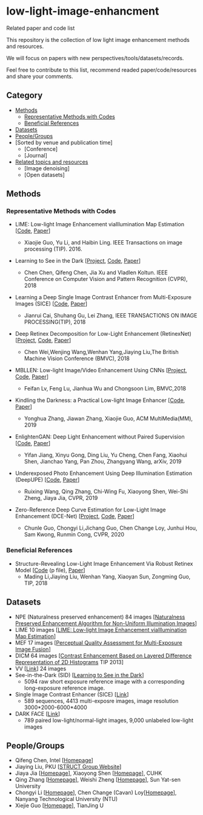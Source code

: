 # low-light-image-enhancment
Related paper and code list

This repository is the collection of low light image enhancement methods and resources. 

We will focus on papers with new perspectives/tools/datasets/records. 

Feel free to contribute to this list, recommend readed paper/code/resources and share your comments.

## Category
- [Methods](#Methods)
    - [Representative Methods with Codes](#)
    - [Beneficial References](#)
- [Datasets]()
- [People/Groups](#People/Groups)
- [Sorted by venue and publication time]
    - [Conference]
    - [Journal]
- [Related topics and resources]()
    - [Image denoising]
    - [Open datasets]


## Methods

### Representative Methods with Codes
- LIME: Low-light Image Enhancement viaIllumination Map Estimation [[Code](https://sites.google.com/view/xjguo/lime), [Paper](http://www.dabi.temple.edu/~hbling/publication/LIME-tip.pdf)]
    - Xiaojie Guo, Yu Li, and Haibin Ling. IEEE Transactions on image processing (TIP). 2016.
- Learning to See in the Dark [[Project](https://cchen156.github.io/SID.html), [Code](https://github.com/cchen156/Learning-to-See-in-the-Dark), [Paper](https://cchen156.github.io/paper/18CVPR_SID.pdf)]
    - Chen Chen, Qifeng Chen, Jia Xu and Vladlen Koltun. IEEE Conference on Computer Vision and Pattern Recognition (CVPR), 2018
- Learning a Deep Single Image Contrast Enhancer from Multi-Exposure Images (SICE) [[Code](https://github.com/csjcai/SICE), [Paper](http://www4.comp.polyu.edu.hk/~cslzhang/paper/SICE.pdf)]
    - Jianrui Cai, Shuhang Gu, Lei Zhang, IEEE TRANSACTIONS ON IMAGE PROCESSING(TIP), 2018
- Deep Retinex Decomposition for Low-Light Enhancement (RetinexNet) [[Project](https://daooshee.github.io/BMVC2018website/), [Code](https://github.com/weichen582/RetinexNet), [Paper](https://github.com/daooshee/BMVC2018website/blob/master/chen_bmvc18.pdf)]
    - Chen Wei,Wenjing Wang,Wenhan Yang,Jiaying Liu,The British Machine Vision Conference (BMVC), 2018
- MBLLEN: Low-light Image/Video Enhancement Using CNNs [[Project](http://phi-ai.org/project/MBLLEN/default.htm), [Code](https://github.com/Lvfeifan/MBLLEN), [Paper](http://bmvc2018.org/contents/papers/0700.pdf)]
    - Feifan Lv, Feng Lu, Jianhua Wu and Chongsoon Lim, BMVC,2018
- Kindling the Darkness: a Practical Low-light Image Enhancer [[Code](https://github.com/zhangyhuaee/KinD_plus), [Paper](https://dl.acm.org/doi/10.1145/3343031.3350926)]
    - Yonghua Zhang, Jiawan Zhang, Xiaojie Guo, ACM MultiMedia(MM), 2019
- EnlightenGAN: Deep Light Enhancement without Paired Supervision [[Code](https://github.com/VITA-Group/EnlightenGAN), [Paper](https://arxiv.org/abs/1906.06972)]
    - Yifan Jiang, Xinyu Gong, Ding Liu, Yu Cheng, Chen Fang, Xiaohui Shen, Jianchao Yang, Pan Zhou, Zhangyang Wang, arXiv, 2019

- Underexposed Photo Enhancement Using Deep Illumination Estimation (DeepUPE) [[Code](https://github.com/wangruixing/DeepUPE), [Paper](https://drive.google.com/file/d/1CCd0NVEy0yM2ulcrx44B1bRPDmyrgNYH/view)]
    - Ruixing Wang, Qing Zhang, Chi-Wing Fu, Xiaoyong Shen, Wei-Shi Zheng, Jiaya Jia, CVPR, 2019

- Zero-Reference Deep Curve Estimation for Low-Light Image Enhancement (DCE-Net) [[Project](https://li-chongyi.github.io/Proj_Zero-DCE.html), [Code](https://github.com/Li-Chongyi/Zero-DCE), [Paper](https://openaccess.thecvf.com/content_CVPR_2020/papers/Guo_Zero-Reference_Deep_Curve_Estimation_for_Low-Light_Image_Enhancement_CVPR_2020_paper.pdf)]
    - Chunle Guo, Chongyi Li,Jichang Guo, Chen Change Loy, Junhui Hou, Sam Kwong, Runmin Cong, CVPR, 2020

### Beneficial References
- Structure-Revealing Low-Light Image Enhancement Via Robust Retinex Model [[Code](https://github.com/martinli0822/Low-light-image-enhancement) (p file), [Paper](https://ieeexplore.ieee.org/document/8304597)]
    -  Mading Li,Jiaying Liu, Wenhan Yang, Xiaoyan Sun, Zongming Guo, TIP, 2018 

## Datasets
- NPE (Naturalness preserved enhancement) 84 images [[Naturalness Preserved Enhancement Algorithm for Non-Uniform Illumination Images](https://ieeexplore.ieee.org/document/6512558)]
- LIME 10 images [[LIME: Low-light Image Enhancement viaIllumination Map Estimation](http://www.dabi.temple.edu/~hbling/publication/LIME-tip.pdf)]
- MEF  17 images [[Perceptual Quality Assessment for Multi-Exposure Image Fusion](https://ieeexplore.ieee.org/document/7120119)]
- DICM 64 images [[Contrast Enhancement Based on Layered Difference Representation of 2D Histograms](https://ieeexplore.ieee.org/document/6615961) TIP 2013]
- VV [[Link](https://sites.google.com/site/vonikakis/datasets)] 24 images
- See-in-the-Dark (SID) [[Learning to See in the Dark](https://cchen156.github.io/paper/18CVPR_SID.pdf)]
    - 5094 raw short exposure reference image with a corresponding long-exposure reference image.
- Single Image Contrast Enhancer (SICE) [[Link](https://github.com/csjcai/SICE)]
    - 589 sequences, 4413 multi-exposre images, image resolution 3000\*2000-6000\*4000
- DARK FACE [[Link](https://flyywh.github.io/CVPRW2019LowLight/)]
    - 789 paired low-light/normal-light images, 9,000 unlabeled low-light images


## People/Groups

- Qifeng Chen, Intel [[Homepage](https://cqf.io/)]
- Jiaying Liu, PKU [[STRUCT Group Website](http://39.96.165.147/)]
- Jiaya Jia [[Homepage](http://jiaya.me/)], Xiaoyong Shen [[Homepage](http://xiaoyongshen.me/)], CUHK
- Qing Zhang [[Homepage](http://zhangqing-home.net/)], Weishi Zheng [[Homepage](https://www.isee-ai.cn/~zhwshi/)], Sun Yat-sen University 
- Chongyi Li [[Homepage](https://li-chongyi.github.io/)], Chen Change (Cavan) Loy[[Homepage](http://personal.ie.cuhk.edu.hk/~ccloy/index.html)], Nanyang Technological University (NTU)
- Xiejie Guo [[Homepage](https://sites.google.com/view/xjguo)], TianJing U


